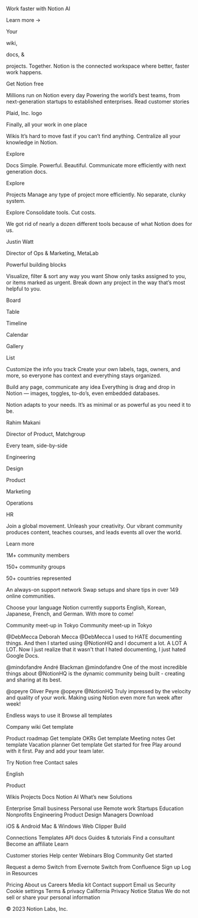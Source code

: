 
Work faster with Notion AI

Learn more →

Your 

wiki, 

docs,
& 

projects. Together.
Notion is the connected workspace where better, faster work happens.

Get Notion free



Millions run on Notion every day
Powering the world’s best teams, from next-generation startups to established enterprises.
Read customer stories








Plaid, Inc. logo





Finally, all your work in one place



Wikis
It’s hard to move fast if you can’t find anything. Centralize all your knowledge in Notion.

Explore



Docs
Simple. Powerful. Beautiful. Communicate more efficiently with next generation docs.

Explore



Projects
Manage any type of project more efficiently. No separate, clunky system.

Explore
Consolidate tools.
Cut costs.





We got rid of nearly a dozen different tools because of what Notion does for us.


Justin Watt

Director of Ops & Marketing, MetaLab

Powerful building blocks


Visualize, filter & sort any way you want
Show only tasks assigned to you, or items marked as urgent. Break down any project in the way that’s most helpful to you.








Board


Table


Timeline


Calendar


Gallery


List

Customize the info you track
Create your own labels, tags, owners, and more, so everyone has context and everything stays organized.



Build any page, communicate any idea
Everything is drag and drop in Notion — images, toggles, to-do’s, even embedded databases.



Notion adapts to your needs. It’s as minimal or as powerful as you need it to be.


Rahim Makani

Director of Product, Matchgroup

Every team, side-by-side

Engineering


Design


Product


Marketing


Operations


HR







Join a global movement. Unleash your creativity.
Our vibrant community produces content, teaches courses, and leads events all over the world.

Learn more

1M+
community members

150+
community groups

50+
countries represented

An always-on support network
Swap setups and share tips in over 149 online communities.



Choose your language
Notion currently supports English, Korean, Japanese, French, and German. With more to come!






Community meet-up in Tokyo
Community meet-up in Tokyo

@DebMecca
Deborah Mecca
@DebMecca
I used to HATE documenting things. And then I started using @NotionHQ and I document a lot. A LOT A LOT. Now I just realize that it wasn't that I hated documenting, I just hated Google Docs.

@mindofandre
André Blackman
@mindofandre
One of the most incredible things about @NotionHQ is the dynamic community being built - creating and sharing at its best.

@opeyre
Oliver Peyre
@opeyre
@NotionHQ Truly impressed by the velocity and quality of your work. Making using Notion even more fun week after week!

Endless ways to use it
Browse all templates


Company wiki
Get template


Product roadmap
Get template
OKRs
Get template
Meeting notes
Get template
Vacation planner
Get template
Get started for free
Play around with it first. Pay and add your team later.

Try Notion free
Contact sales



English










Product

Wikis
Projects
Docs
Notion AI
What’s new
Solutions

Enterprise
Small business
Personal use
Remote work
Startups
Education
Nonprofits
Engineering
Product
Design
Managers
Download

iOS & Android
Mac & Windows
Web Clipper
Build

Connections
Templates
API docs
Guides & tutorials
Find a consultant
Become an affiliate
Learn

Customer stories
Help center
Webinars
Blog
Community
Get started

Request a demo
Switch from Evernote
Switch from Confluence
Sign up
Log in
Resources

Pricing
About us
Careers
Media kit
Contact support
Email us
Security
Cookie settings
Terms & privacy
California Privacy Notice
Status
We do not sell or share your personal information

© 2023 Notion Labs, Inc.

